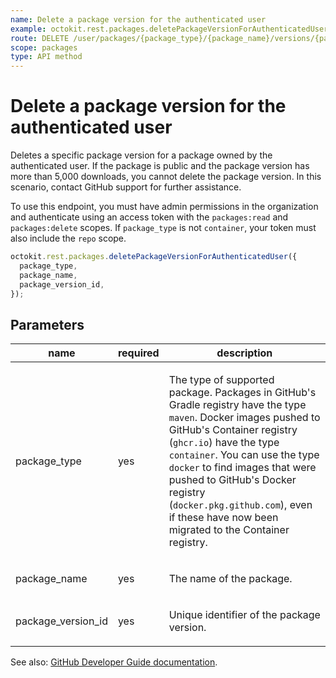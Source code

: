 ```yaml
---
name: Delete a package version for the authenticated user
example: octokit.rest.packages.deletePackageVersionForAuthenticatedUser({ package_type, package_name, package_version_id })
route: DELETE /user/packages/{package_type}/{package_name}/versions/{package_version_id}
scope: packages
type: API method
---
```


# Delete a package version for the authenticated user

Deletes a specific package version for a package owned by the authenticated user. If the package is public and the package version has more than 5,000 downloads, you cannot delete the package version. In this scenario, contact GitHub support for further assistance.

To use this endpoint, you must have admin permissions in the organization and authenticate using an access token with the `packages:read` and `packages:delete` scopes.
If `package_type` is not `container`, your token must also include the `repo` scope.

```js
octokit.rest.packages.deletePackageVersionForAuthenticatedUser({
  package_type,
  package_name,
  package_version_id,
});
```

## Parameters

<table>
  <thead>
    <tr>
      <th>name</th>
      <th>required</th>
      <th>description</th>
    </tr>
  </thead>
  <tbody>
    <tr><td>package_type</td><td>yes</td><td>

The type of supported package. Packages in GitHub's Gradle registry have the type `maven`. Docker images pushed to GitHub's Container registry (`ghcr.io`) have the type `container`. You can use the type `docker` to find images that were pushed to GitHub's Docker registry (`docker.pkg.github.com`), even if these have now been migrated to the Container registry.

</td></tr>
<tr><td>package_name</td><td>yes</td><td>

The name of the package.

</td></tr>
<tr><td>package_version_id</td><td>yes</td><td>

Unique identifier of the package version.

</td></tr>
  </tbody>
</table>

See also: [GitHub Developer Guide documentation](https://docs.github.com/enterprise-cloud@latest//rest/reference/packages#delete-a-package-version-for-the-authenticated-user).
